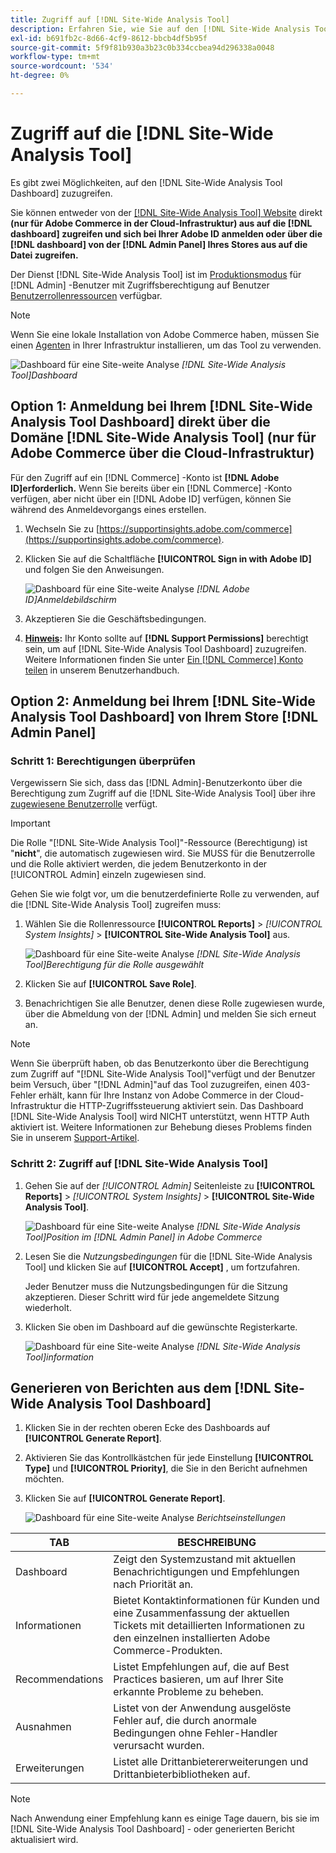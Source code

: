 ```yaml
---
title: Zugriff auf [!DNL Site-Wide Analysis Tool]
description: Erfahren Sie, wie Sie auf den [!DNL Site-Wide Analysis Tool] zugreifen.
exl-id: b691fb2c-8d66-4cf9-8612-bbcb4df5b95f
source-git-commit: 5f9f81b930a3b23c0b334ccbea94d296338a0048
workflow-type: tm+mt
source-wordcount: '534'
ht-degree: 0%

---
```


# Zugriff auf die [!DNL Site-Wide Analysis Tool]

Es gibt zwei Möglichkeiten, auf den [!DNL Site-Wide Analysis Tool Dashboard] zuzugreifen.

Sie können entweder von der [[!DNL Site-Wide Analysis Tool] Website](https://supportinsights.adobe.com/commerce) direkt **(nur für Adobe Commerce in der Cloud-Infrastruktur) aus auf die [!DNL dashboard] zugreifen und sich bei Ihrer Adobe ID anmelden oder über die [!DNL dashboard] von der [!DNL Admin Panel] Ihres Stores aus auf die Datei zugreifen.**

Der Dienst [!DNL Site-Wide Analysis Tool] ist im [Produktionsmodus](https://docs.magento.com/user-guide/magento/installation-modes.html) für [!DNL Admin] -Benutzer mit Zugriffsberechtigung auf Benutzer [Benutzerrollenressourcen](https://docs.magento.com/user-guide/system/permissions-user-roles.html) verfügbar.

>[!NOTE]
>
>Wenn Sie eine lokale Installation von Adobe Commerce haben, müssen Sie einen [Agenten](../site-wide-analysis-tool/installation.md) in Ihrer Infrastruktur installieren, um das Tool zu verwenden.

![ Dashboard für eine Site-weite Analyse](../../assets/tools/site-wide-analysis-tool-dashboard.png)
*[!DNL Site-Wide Analysis Tool]Dashboard*

## Option 1: Anmeldung bei Ihrem [!DNL Site-Wide Analysis Tool Dashboard] direkt über die Domäne [!DNL Site-Wide Analysis Tool] (nur für Adobe Commerce über die Cloud-Infrastruktur)

Für den Zugriff auf ein [!DNL Commerce] -Konto ist **[!DNL Adobe ID]erforderlich.**
Wenn Sie bereits über ein [!DNL Commerce] -Konto verfügen, aber nicht über ein [!DNL Adobe ID] verfügen, können Sie während des Anmeldevorgangs eines erstellen.

1. Wechseln Sie zu [https://supportinsights.adobe.com/commerce](https://supportinsights.adobe.com/commerce).

1. Klicken Sie auf die Schaltfläche **[!UICONTROL Sign in with Adobe ID]** und folgen Sie den Anweisungen.

   ![ Dashboard für eine Site-weite Analyse](../../assets/tools/adobe-id-login.jpg)
   *[!DNL Adobe ID]Anmeldebildschirm*

1. Akzeptieren Sie die Geschäftsbedingungen.

1. **<u>Hinweis</u>:** Ihr Konto sollte auf **[!DNL Support Permissions]** berechtigt sein, um auf [!DNL Site-Wide Analysis Tool Dashboard] zuzugreifen.
Weitere Informationen finden Sie unter [Ein [!DNL Commerce] Konto teilen](https://experienceleague.adobe.com/docs/commerce-admin/start/commerce-account/commerce-account-share.html) in unserem Benutzerhandbuch.

## Option 2: Anmeldung bei Ihrem [!DNL Site-Wide Analysis Tool Dashboard] von Ihrem Store [!DNL Admin Panel]

### Schritt 1: Berechtigungen überprüfen

Vergewissern Sie sich, dass das [!DNL Admin]-Benutzerkonto über die Berechtigung zum Zugriff auf die [!DNL Site-Wide Analysis Tool] über ihre [zugewiesene Benutzerrolle](https://docs.magento.com/user-guide/system/permissions-user-roles.html) verfügt.

>[!IMPORTANT]
>
>Die Rolle &quot;[!DNL Site-Wide Analysis Tool]&quot;-Ressource (Berechtigung) ist &quot;**nicht**&quot;, die automatisch zugewiesen wird. Sie MUSS für die Benutzerrolle und die Rolle aktiviert werden, die jedem Benutzerkonto in der [!UICONTROL Admin] einzeln zugewiesen sind.

Gehen Sie wie folgt vor, um die benutzerdefinierte Rolle zu verwenden, auf die [!DNL Site-Wide Analysis Tool] zugreifen muss:

1. Wählen Sie die Rollenressource **[!UICONTROL Reports]** > *[!UICONTROL System Insights]* > **[!UICONTROL Site-Wide Analysis Tool]** aus.

   ![ Dashboard für eine Site-weite Analyse](../../assets/tools/swat-role-access.png)
   *[!DNL Site-Wide Analysis Tool]Berechtigung für die Rolle ausgewählt*

1. Klicken Sie auf **[!UICONTROL Save Role]**.

1. Benachrichtigen Sie alle Benutzer, denen diese Rolle zugewiesen wurde, über die Abmeldung von der [!DNL Admin] und melden Sie sich erneut an.

>[!NOTE]
>
>Wenn Sie überprüft haben, ob das Benutzerkonto über die Berechtigung zum Zugriff auf &quot;[!DNL Site-Wide Analysis Tool]&quot;verfügt und der Benutzer beim Versuch, über &quot;[!DNL Admin]&quot;auf das Tool zuzugreifen, einen 403-Fehler erhält, kann für Ihre Instanz von Adobe Commerce in der Cloud-Infrastruktur die HTTP-Zugriffssteuerung aktiviert sein. Das Dashboard [!DNL Site-Wide Analysis Tool] wird NICHT unterstützt, wenn HTTP Auth aktiviert ist. Weitere Informationen zur Behebung dieses Problems finden Sie in unserem [Support-Artikel](https://support.magento.com/hc/en-us/articles/360057400172-403-errors-when-accessing-Site-Wide-Analysis-Tool-on-Magento?_ga=2.168901729.117144580.1649172612-1623400270.1640858671).

### Schritt 2: Zugriff auf [!DNL Site-Wide Analysis Tool]

1. Gehen Sie auf der *[!UICONTROL Admin]* Seitenleiste zu **[!UICONTROL Reports]** > *[!UICONTROL System Insights]* > **[!UICONTROL Site-Wide Analysis Tool]**.

   ![ Dashboard für eine Site-weite Analyse](../../assets/tools/ac-admin-panel-marked.jpg)
   *[!DNL Site-Wide Analysis Tool]Position im [!DNL Admin Panel] in Adobe Commerce*

1. Lesen Sie die *Nutzungsbedingungen* für die [!DNL Site-Wide Analysis Tool] und klicken Sie auf **[!UICONTROL Accept]** , um fortzufahren.

   Jeder Benutzer muss die Nutzungsbedingungen für die Sitzung akzeptieren. Dieser Schritt wird für jede angemeldete Sitzung wiederholt.


1. Klicken Sie oben im Dashboard auf die gewünschte Registerkarte.

   ![ Dashboard für eine Site-weite Analyse](../../assets/tools/swat-information-tab.png)
   *[!DNL Site-Wide Analysis Tool]information*

## Generieren von Berichten aus dem [!DNL Site-Wide Analysis Tool Dashboard]

1. Klicken Sie in der rechten oberen Ecke des Dashboards auf **[!UICONTROL Generate Report]**.

1. Aktivieren Sie das Kontrollkästchen für jede Einstellung **[!UICONTROL Type]** und **[!UICONTROL Priority]**, die Sie in den Bericht aufnehmen möchten.

1. Klicken Sie auf **[!UICONTROL Generate Report]**.

   ![ Dashboard für eine Site-weite Analyse](../../assets/tools/swat-report-settings.png)
   *Berichtseinstellungen*

| TAB | BESCHREIBUNG |
| --- | --- |
| Dashboard | Zeigt den Systemzustand mit aktuellen Benachrichtigungen und Empfehlungen nach Priorität an. |
| Informationen | Bietet Kontaktinformationen für Kunden und eine Zusammenfassung der aktuellen Tickets mit detaillierten Informationen zu den einzelnen installierten Adobe Commerce-Produkten. |
| Recommendations | Listet Empfehlungen auf, die auf Best Practices basieren, um auf Ihrer Site erkannte Probleme zu beheben. |
| Ausnahmen | Listet von der Anwendung ausgelöste Fehler auf, die durch anormale Bedingungen ohne Fehler-Handler verursacht wurden. |
| Erweiterungen | Listet alle Drittanbietererweiterungen und Drittanbieterbibliotheken auf. |

>[!NOTE]
>
>Nach Anwendung einer Empfehlung kann es einige Tage dauern, bis sie im [!DNL Site-Wide Analysis Tool Dashboard] - oder generierten Bericht aktualisiert wird.

